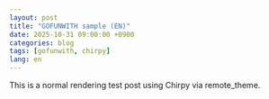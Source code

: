 ```yaml
---
layout: post
title: "GOFUNWITH sample (EN)"
date: 2025-10-31 09:00:00 +0900
categories: blog
tags: [gofunwith, chirpy]
lang: en
---
```


This is a normal rendering test post using Chirpy via remote_theme.
